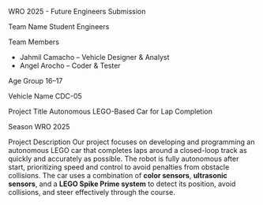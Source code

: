 WRO 2025 - Future Engineers Submission

Team Name
Student Engineers

Team Members
- Jahmil Camacho – Vehicle Designer & Analyst  
- Angel Arocho – Coder & Tester

Age Group
16–17

Vehicle Name
CDC-05

Project Title
Autonomous LEGO-Based Car for Lap Completion

Season
WRO 2025

Project Description
Our project focuses on developing and programming an autonomous LEGO car that completes laps around a closed-loop track as quickly and accurately as possible. The robot is fully autonomous after start, prioritizing speed and control to avoid penalties from obstacle collisions. The car uses a combination of **color sensors**, **ultrasonic sensors**, and a **LEGO Spike Prime system** to detect its position, avoid collisions, and steer effectively through the course.

